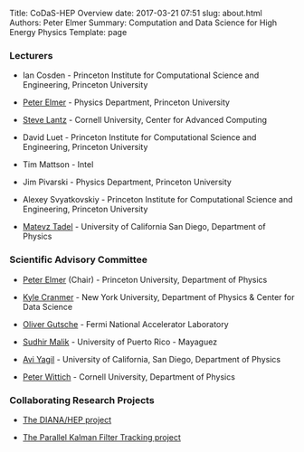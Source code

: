 Title: CoDaS-HEP Overview
date: 2017-03-21 07:51
slug: about.html
Authors: Peter Elmer
Summary: Computation and Data Science for High Energy Physics
Template: page

### Lecturers

  * Ian Cosden - Princeton Institute for Computational Science and Engineering, Princeton University

  * [Peter Elmer](http://www.princeton.edu/physics/people/display_person.xml?netid=gelmer) - Physics Department, Princeton University

  * [Steve Lantz](http://www.cac.cornell.edu/slantz/) - Cornell University, Center for Advanced Computing

  * David Luet - Princeton Institute for Computational Science and Engineering, Princeton University

  * Tim Mattson - Intel

  * Jim Pivarski - Physics Department, Princeton University

  * Alexey Svyatkovskiy - Princeton Institute for Computational Science and Engineering, Princeton University

  * [Matevz Tadel](http://profiles.ucsd.edu/matevz.tadel) - University of California San Diego, Department of Physics


### Scientific Advisory Committee

  * [Peter Elmer](http://www.princeton.edu/physics/people/display_person.xml?netid=gelmer&display=Research%20Staff) (Chair) - Princeton University, Department of Physics

  * [Kyle Cranmer](http://theoryandpractice.org) - New York University, Department of Physics & Center for Data Science

  * [Oliver Gutsche](http://home.fnal.gov/~gutsche) - Fermi National Accelerator Laboratory

  * [Sudhir Malik](http://charma.uprm.edu/~malik/) - University of Puerto Rico - Mayaguez

  * [Avi Yagil](http://physics.ucsd.edu/fac_staff/fac_profile/faculty_description.php?person_id=688) - University of California, San Diego, Department of Physics

  * [Peter Wittich](http://physics.cornell.edu/peter-wittich) - Cornell University, Department of Physics


### Collaborating Research Projects

  * [The DIANA/HEP project](http://diana-hep.org/)

  * [The Parallel Kalman Filter Tracking project](http://trackreco.github.io)




